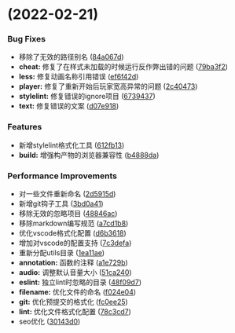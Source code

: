#  (2022-02-21)


### Bug Fixes

* 移除了无效的路径别名 ([84a067d](https://github.com/chiyukikana/fruit-wars/commit/84a067d63475bdc872e49c3426a132592b370ac4))
* **cheat:** 修复了在样式未加载的时候运行反作弊出错的问题 ([79ba3f2](https://github.com/chiyukikana/fruit-wars/commit/79ba3f2508e3d9311000f6c1dae317a09da2006e))
* **less:** 修复动画名称引用错误 ([ef6f42d](https://github.com/chiyukikana/fruit-wars/commit/ef6f42d323c671bde5e80af0841b8598a90fa72f))
* **player:** 修复了重新开始后玩家宽高异常的问题 ([2c40473](https://github.com/chiyukikana/fruit-wars/commit/2c40473afc39c7b94424237d347201e8031ff5e4))
* **stylelint:** 修复错误的ignore项目 ([6739437](https://github.com/chiyukikana/fruit-wars/commit/673943777560a9e13d5be635e85a7dc92d21437e))
* **text:** 修复错误的文案 ([d07e918](https://github.com/chiyukikana/fruit-wars/commit/d07e9186d99c981a6fcfe04a83098035b1dbd0d3))


### Features

* 新增stylelint格式化工具 ([612fb13](https://github.com/chiyukikana/fruit-wars/commit/612fb13505c830ae8482cfadf47c44c87f23b890))
* **build:** 增强构产物的浏览器兼容性 ([b4888da](https://github.com/chiyukikana/fruit-wars/commit/b4888daab835f4c976c1b347e567f31d78b22646))


### Performance Improvements

* 对一些文件重新命名 ([2d5915d](https://github.com/chiyukikana/fruit-wars/commit/2d5915d250e9e743295e5f5c75f68e5865bede55))
* 新增git钩子工具 ([3bd0a41](https://github.com/chiyukikana/fruit-wars/commit/3bd0a419e28f40afe696e5a642a53bc8215987a2))
* 移除无效的忽略项目 ([48846ac](https://github.com/chiyukikana/fruit-wars/commit/48846ac6768ec3bb81786838c8a90f843ea21977))
* 移除markdown编写规范 ([a7cd1b8](https://github.com/chiyukikana/fruit-wars/commit/a7cd1b85ebf4a80e353855e76e8aee4f9da1244e))
* 优化vscode格式化配置 ([d6b3618](https://github.com/chiyukikana/fruit-wars/commit/d6b3618b16de087e52b9e5da1d77a4bdb541b24a))
* 增加对vscode的配置支持 ([7c3defa](https://github.com/chiyukikana/fruit-wars/commit/7c3defa3ebea798672bde4558e757bed196c16c3))
* 重新分配utils目录 ([1ea11ae](https://github.com/chiyukikana/fruit-wars/commit/1ea11ae29016ce1bee2bf13fda24ced7648e8f71))
* **annotation:** 函数的注释 ([a1e729b](https://github.com/chiyukikana/fruit-wars/commit/a1e729b7146f1e2033fd0238069f6eab5429f6a7))
* **audio:** 调整默认音量大小 ([51ca240](https://github.com/chiyukikana/fruit-wars/commit/51ca240cdec400d853aabd8eaa5d8676cdb8d4b2))
* **eslint:** 独立lint时忽略的目录 ([48f09d7](https://github.com/chiyukikana/fruit-wars/commit/48f09d7befabd3fe097b5ce7365371bab0430ab9))
* **filename:** 优化文件的命名 ([f024e04](https://github.com/chiyukikana/fruit-wars/commit/f024e0482fe730d8e236124e1862eda158a5b185))
* **git:** 优化预提交的格式化 ([fc0ee25](https://github.com/chiyukikana/fruit-wars/commit/fc0ee25a806fc34530a661ee3efabcce8b2fdade))
* **lint:** 优化文件格式化配置 ([78c3cd7](https://github.com/chiyukikana/fruit-wars/commit/78c3cd7f4b8f84f47842ce118c92b34e22e94a77))
* seo优化 ([30143d0](https://github.com/chiyukikana/fruit-wars/commit/30143d081b2dc61293e282e2e0c0704c89705d7f))



